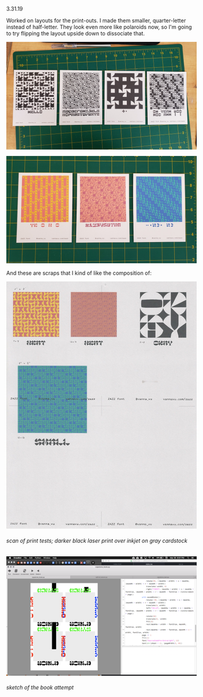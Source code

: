 <a name="03.31.19"></a>

<span class="log_date">3.31.19</span>

Worked on layouts for the print-outs. I made them smaller, quarter-letter instead of half-letter. They look even more like polaroids now, so I'm going to try flipping the layout upside down to dissociate that.

<p class="fill"><img src="images/03.31.19_a.jpg"></p>
<p class="fill"><img src="images/03.31.19_b.jpg"></p>

And these are scraps that I kind of like the composition of:

![](images/03.31.19_scan.jpg)
###### scan of print tests; darker black laser print over inkjet on gray cardstock
![](images/03.31.19_book.png)
###### sketch of the book attempt
